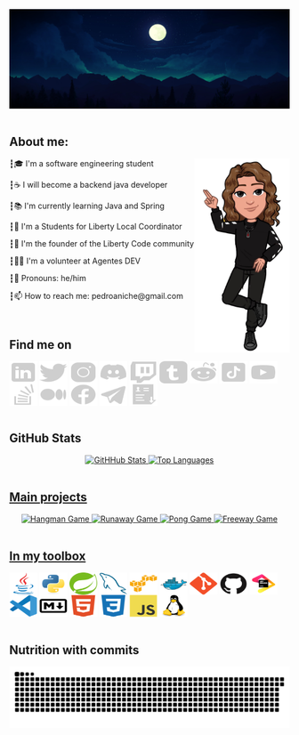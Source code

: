 <div class="header" align="center">
<img alt="Front Cover" src="images/cover.jpg" align="center">
</div><br>

## About me:

<div class="about-me" align="center">
<img alt="Avatar" src="images/sticker-pa-clean.png" align="right" height="350">
<p align="left">┇&#127891 I'm a software engineering student</p>
<p align="left">┇&#9749 I will become a backend java developer</p>
<p align="left">┇&#128218 I'm currently learning Java and Spring</p>
<p align="left">┇&#128509 I'm a Students for Liberty Local Coordinator</p>
<p align="left">┇&#129428 I'm the founder of the Liberty Code community</p>
<p align="left">┇&#128373&#127995 I'm a volunteer at Agentes DEV</p>
<p align="left">┇&#127752 Pronouns: he/him</p>
<p align="left">┇&#128235 How to reach me: pedroaniche@gmail.com</p>
</div><br>

## Find me on

<div class="social-media" align="left">
<!--<a href="my-website-portfolio" title="Pedro Aniche"><img alt="Pedro Aniche" src="images/social-medias/resume-website-50.svg" align="center" width="50" height="40"></a>-->
<a href="https://www.linkedin.com/in/pedroaniche/" title="LinkedIn"><img alt="LinkedIn" src="images/social-medias/linkedin-50.svg" align="center" width="50" height="40"></a>
<a href="https://twitter.com/pedroaniche" title="Twitter"><img alt="Twitter" src="images/social-medias/twitter-50.svg" align="center" width="50" height="40"></a>
<a href="https://www.instagram.com/pedroaniche/" title="Instagram"><img alt="Instagram" src="images/social-medias/instagram-50.svg" align="center" width="50" height="40"></a>
<a href="https://discord.gg/9EgJckrMWg" title="Discord"><img alt="Discord" src="images/social-medias/discord-new-50.svg" align="center" width="50" height="40"></a>
<a href="https://www.twitch.tv/pedroaniche" title="Twitch"><img alt="Twitch" src="images/social-medias/twitch-50.svg" align="center" width="50" height="40"></a>
<a href="https://www.tumblr.com/blog/pedroaniche" title="Tumblr"><img alt="Tumblr" src="images/social-medias/tumblr-50.svg" align="center" width="50" height="40"></a>
<a href="https://www.reddit.com/user/pedroaniche" title="Reddit"><img alt="Reddit" src="images/social-medias/reddit-50.svg" align="center" width="50" height="40"></a>
<a href="https://www.tiktok.com/@pedroaniche" title="TikTok"><img alt="TikTok" src="images/social-medias/tiktok-50.svg"  align="center" width="50" height="40"></a>
<a href="https://www.youtube.com/channel/UCk_EjXICACRyml_xMS7VIvg" title="YouTube"><img alt="YouTube" src="images/social-medias/youtube-50.svg" align="center" width="50" height="40"></a>
<a href="https://stackoverflow.com/users/18808969/pedro-aniche" title="Stack Overflow"><img alt="Stack Overflow" src="images/social-medias/stack-overflow-50.svg"  align="center" width="50" height="40"></a>
<a href="https://medium.com/@pedroaniche" title="Medium"><img alt="Medium" src="images/social-medias/medium-50.svg" align="center" width="50" height="40"></a>
<a href="https://www.facebook.com/pedroaniche/" title="Facebook"><img alt="Facebook" src="images/social-medias/facebook-50.svg" align="center" width="50" height="40"></a>
<a href="https://t.me/pedroaniche" title="Telegram"><img alt="Telegram" src="images/social-medias/telegram-50.svg" align="center" width="50" height="40"></a>
<a href="my-resume" title="Resume"><img alt="Resume" src="images/social-medias/download-resume-50.svg" align="center" width="50" height="40"></a>
</div><br>

## GitHub Stats

<div class="my-stats" align="center">
<a href="https://github.com/pedroaniche">
<img alt="GitHHub Stats" src="https://github-readme-stats.vercel.app/api?username=pedroaniche&show_icons=true&count_private=true&include_all_commits=true&theme=codeSTACKr&hide_border=true&border_radius=10" height="160em"/>
<img alt="Top Languages" src="https://github-readme-stats.vercel.app/api/top-langs/?username=pedroaniche&layout=compact&langs_count=8&theme=codeSTACKr&hide_border=true&border_radius=10" height="160em"/>
</div><br>

## Main projects

<div class="my-projects" align="center">
<a href="https://github.com/pedroaniche">
<img alt="Hangman Game" src="https://github-readme-stats.vercel.app/api/pin/?username=pedroaniche&repo=hangman-game&theme=codeSTACKr&hide_border=true&border_radius=10"/>
<img alt="Runaway Game" src="https://github-readme-stats.vercel.app/api/pin/?username=pedroaniche&repo=runaway-game&theme=codeSTACKr&hide_border=true&border_radius=10"/>
<img alt="Pong Game" src="https://github-readme-stats.vercel.app/api/pin/?username=pedroaniche&repo=pong-game&theme=codeSTACKr&hide_border=true&border_radius=10"/>
<img alt="Freeway Game" src="https://github-readme-stats.vercel.app/api/pin/?username=pedroaniche&repo=freeway-game&theme=codeSTACKr&hide_border=true&border_radius=10"/>
</div><br>

## In my toolbox

<div class="tools-and-technologies" align="left">
<a href="" title="Java"><img alt="Java" src="images/technologies/java-original.svg" align="center" width="50" height="40"></a>
<a href="" title="Python"><img alt="Python" src="images/technologies/python-original.svg" align="center" width="50" height="40"></a>
<a href="" title="Spring"><img alt="Spring" src="images/technologies/spring-original.svg" align="center" width="50" height="40"></a>
<a href="" title="SQL"><img alt="SQL" src="images/technologies/mysql-original.svg" align="center" width="50" height="40"></a>
<a href="" title="AWS"><img alt="AWS" src="images/technologies/amazonwebservices-original.svg" align="center" width="50" height="40"></a>
<a href="" title="Docker"><img alt="Docker" src="images/technologies/docker-original.svg" align="center" width="50" height="40"></a>
<a href="" title="Git"><img alt="Git" src="images/technologies/git-original.svg" align="center" width="50" height="40"></a>
<a href="" title="GiHub"><img alt="GitHub" src="images/technologies/github-original.svg" align="center" width="50" height="40"></a>
<a href="" title="JetBrains"><img alt="JetBrains" src="images/technologies/jetbrains-original.svg" align="center" width="50" height="40"></a>
<a href="" title="VS Code"><img alt="VS-Code" src="images/technologies/vscode-original.svg" align="center" width="50" height="40"></a>
<a href="" title="Markdown"><img alt="Markdown" src="images/technologies/markdown-original.svg" align="center" width="50" height="40"></a>
<a href="" title="HTML5"><img alt="HTML" src="images/technologies/html5-plain.svg" align="center" width="50" height="40"></a>
<a href="" title="CSS3"><img alt="CSS" src="images/technologies/css3-plain.svg" align="center" width="50" height="40"></a>
<a href="" title="JavaScript"><img alt="JavaScript" src="images/technologies/javascript-original.svg" align="center" width="50" height="40"></a>
<a href="" title="Linux"><img alt="Linux" src="images/technologies/linux-original.svg" align="center" width="50" height="40"></a>
</div><br>

## Nutrition with commits

<div class="animation" align="center">
<img alt="Snake Eating my Commits" src="https://github.com/pedroaniche/pedroaniche/blob/output/github-contribution-grid-snake.svg" align="center">
</div><br>
